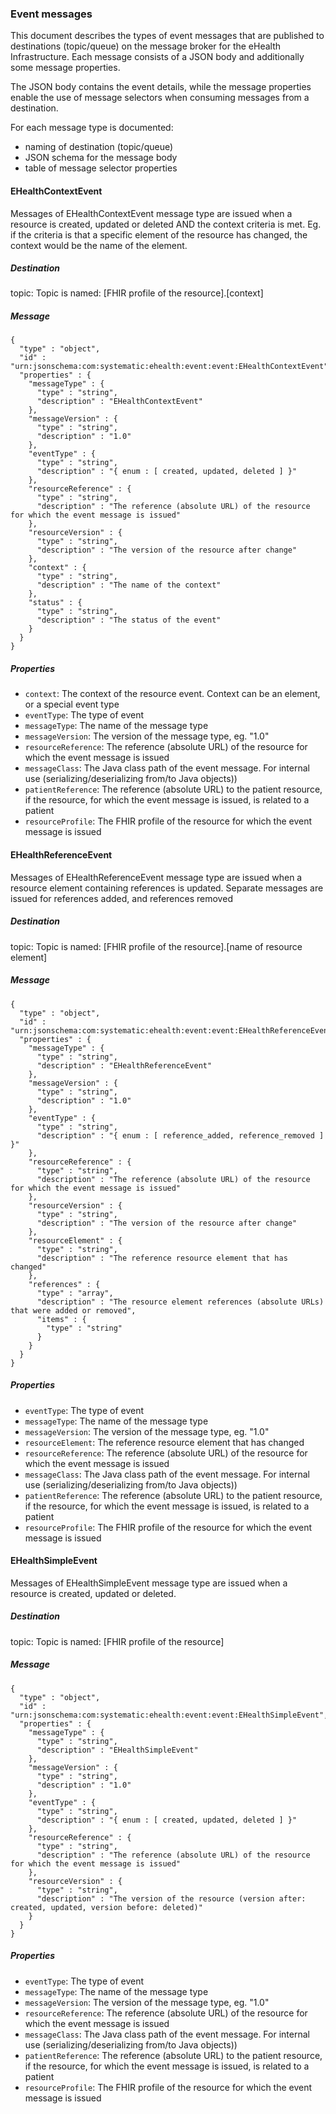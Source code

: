 ### Event messages

This document describes the types of event messages that are published to destinations (topic/queue) on the message broker for the eHealth Infrastructure. Each message consists of a JSON body and additionally some message properties.

The JSON body contains the event details, while the message properties enable the use of message selectors when consuming messages from a destination.

For each message type is documented:
- naming of destination (topic/queue)
- JSON schema for the message body
- table of message selector properties


#### EHealthContextEvent
Messages of EHealthContextEvent message type are issued when a resource is created, updated or deleted AND the context criteria is met. Eg. if the criteria is that a specific element of the resource has changed, the context would be the name of the element.

##### Destination
topic: Topic is named: [FHIR profile of the resource].[context]

##### Message

```
{
  "type" : "object",
  "id" : "urn:jsonschema:com:systematic:ehealth:event:event:EHealthContextEvent",
  "properties" : {
    "messageType" : {
      "type" : "string",
      "description" : "EHealthContextEvent"
    },
    "messageVersion" : {
      "type" : "string",
      "description" : "1.0"
    },
    "eventType" : {
      "type" : "string",
      "description" : "{ enum : [ created, updated, deleted ] }"
    },
    "resourceReference" : {
      "type" : "string",
      "description" : "The reference (absolute URL) of the resource for which the event message is issued"
    },
    "resourceVersion" : {
      "type" : "string",
      "description" : "The version of the resource after change"
    },
    "context" : {
      "type" : "string",
      "description" : "The name of the context"
    },
    "status" : {
      "type" : "string",
      "description" : "The status of the event"
    }
  }
}
```
##### Properties
- `context`: The context of the resource event. Context can be an element, or a special event type
- `eventType`: The type of event
- `messageType`: The name of the message type
- `messageVersion`: The version of the message type, eg. "1.0"
- `resourceReference`: The reference (absolute URL) of the resource for which the event message is issued
- `messageClass`: The Java class path of the event message. For internal use (serializing/deserializing from/to Java objects))
- `patientReference`: The reference (absolute URL) to the patient resource, if the resource, for which the event message is issued, is related to a patient
- `resourceProfile`: The FHIR profile of the resource for which the event message is issued


#### EHealthReferenceEvent
Messages of EHealthReferenceEvent message type are issued when a resource element containing references is updated. Separate messages are issued for references added, and references removed

##### Destination
topic: Topic is named: [FHIR profile of the resource].[name of resource element]

##### Message

```
{
  "type" : "object",
  "id" : "urn:jsonschema:com:systematic:ehealth:event:event:EHealthReferenceEvent",
  "properties" : {
    "messageType" : {
      "type" : "string",
      "description" : "EHealthReferenceEvent"
    },
    "messageVersion" : {
      "type" : "string",
      "description" : "1.0"
    },
    "eventType" : {
      "type" : "string",
      "description" : "{ enum : [ reference_added, reference_removed ] }"
    },
    "resourceReference" : {
      "type" : "string",
      "description" : "The reference (absolute URL) of the resource for which the event message is issued"
    },
    "resourceVersion" : {
      "type" : "string",
      "description" : "The version of the resource after change"
    },
    "resourceElement" : {
      "type" : "string",
      "description" : "The reference resource element that has changed"
    },
    "references" : {
      "type" : "array",
      "description" : "The resource element references (absolute URLs) that were added or removed",
      "items" : {
        "type" : "string"
      }
    }
  }
}
```
##### Properties
- `eventType`: The type of event
- `messageType`: The name of the message type
- `messageVersion`: The version of the message type, eg. "1.0"
- `resourceElement`: The reference resource element that has changed
- `resourceReference`: The reference (absolute URL) of the resource for which the event message is issued
- `messageClass`: The Java class path of the event message. For internal use (serializing/deserializing from/to Java objects))
- `patientReference`: The reference (absolute URL) to the patient resource, if the resource, for which the event message is issued, is related to a patient
- `resourceProfile`: The FHIR profile of the resource for which the event message is issued


#### EHealthSimpleEvent
Messages of EHealthSimpleEvent message type are issued when a resource is created, updated or deleted.

##### Destination
topic: Topic is named: [FHIR profile of the resource]

##### Message

```
{
  "type" : "object",
  "id" : "urn:jsonschema:com:systematic:ehealth:event:event:EHealthSimpleEvent",
  "properties" : {
    "messageType" : {
      "type" : "string",
      "description" : "EHealthSimpleEvent"
    },
    "messageVersion" : {
      "type" : "string",
      "description" : "1.0"
    },
    "eventType" : {
      "type" : "string",
      "description" : "{ enum : [ created, updated, deleted ] }"
    },
    "resourceReference" : {
      "type" : "string",
      "description" : "The reference (absolute URL) of the resource for which the event message is issued"
    },
    "resourceVersion" : {
      "type" : "string",
      "description" : "The version of the resource (version after: created, updated, version before: deleted)"
    }
  }
}
```
##### Properties
- `eventType`: The type of event
- `messageType`: The name of the message type
- `messageVersion`: The version of the message type, eg. "1.0"
- `resourceReference`: The reference (absolute URL) of the resource for which the event message is issued
- `messageClass`: The Java class path of the event message. For internal use (serializing/deserializing from/to Java objects))
- `patientReference`: The reference (absolute URL) to the patient resource, if the resource, for which the event message is issued, is related to a patient
- `resourceProfile`: The FHIR profile of the resource for which the event message is issued


